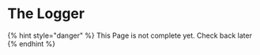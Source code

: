 # The Logger

{% hint style="danger" %}
This Page is not complete yet. Check back later
{% endhint %}

